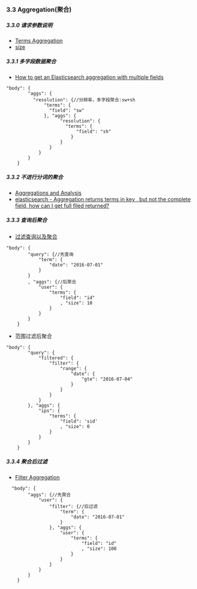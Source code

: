 
### 3.3 Aggregation(聚合)
  
##### 3.3.0 请求参数说明
  * [Terms Aggregation](https://www.elastic.co/guide/en/elasticsearch/reference/current/search-aggregations-bucket-terms-aggregation.html)
  * [size](https://www.elastic.co/guide/en/elasticsearch/reference/current/search-aggregations-bucket-terms-aggregation.html#_size) 

##### 3.3.1 多字段数据聚合
  * [How to get an Elasticsearch aggregation with multiple fields](http://stackoverflow.com/questions/30728583/how-to-get-an-elasticsearch-aggregation-with-multiple-fields#)

```
"body": {
        "aggs": {
          "resolution": {//分辨率，多字段聚合:sw+sh
              "terms": {
                "field": "sw"
              }, "aggs": {
                    "resolution": {
                      "terms": {
                          "field": "sh"
                        }
                    }
                }
            }
        }
    }
```

##### 3.3.2 不进行分词的聚合
  * [Aggregations and Analysis](https://www.elastic.co/guide/en/elasticsearch/guide/current/aggregations-and-analysis.html)
  * [elasticsearch - Aggregation returns terms in key , but not the complete field, how can I get full filed returned?](http://stackoverflow.com/questions/24640117/elasticsearch-aggregation-returns-terms-in-key-but-not-the-complete-field-h) 
  
##### 3.3.3 查询后聚合
  * [过滤查询以及聚合](http://blog.csdn.net/dm_vincent/article/details/42757519)
```
"body": {
        "query": {//先查询
            "term": {
                "date": "2016-07-01"
            }
        }
        , "aggs": {//后聚合
            "user": {
                "terms": {
                    "field": "id"
                    , "size": 10
                }
            }
        }
    }
```
  * 范围过滤后聚合
```
"body": {
        "query": {
            "filtered": {
                "filter": {
                    "range": {
                        "date": {
                            "gte": "2016-07-04"
                        }
                    }
                }
            }
        }, "aggs": {
            "ips": {
                "terms": {
                    "field": 'sid'
                    , "size": 0
                }
            }
        }
    }
```

##### 3.3.4 聚合后过滤
  * [Filter Aggregation](https://www.elastic.co/guide/en/elasticsearch/reference/current/search-aggregations-bucket-filter-aggregation.html)
  
```
  "body": {
        "aggs": {//先聚合
            "user": {
                "filter": {//后过滤
                    "term": {
                        "date": "2016-07-01"
                    }
                }, "aggs": {
                    "user": {
                        "terms": {
                            "field": "id"
                            , "size": 100
                        }
                    }
                }
            }
        }
    }
```
